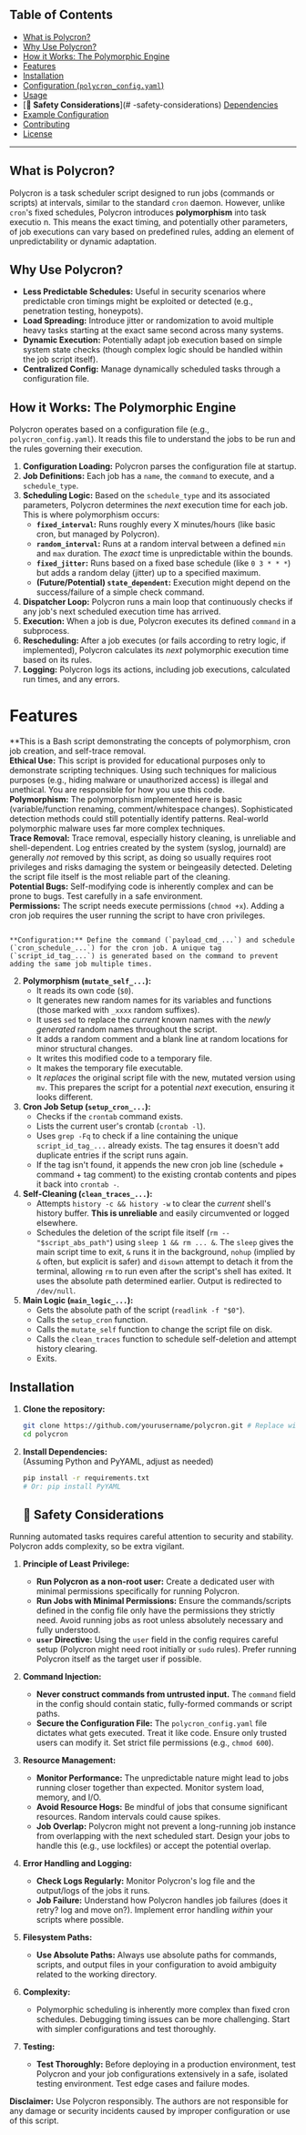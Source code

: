 ## Table of Contents                                                                                                                                                                                                                 
                                                                                                                                                                                                                                     
*   [What is Polycron?](#what-is-polycron)                                                                                                                                                                                           
*   [Why Use Polycron?](#why-use-polycron)                                                                                                                                                                                           
*   [How it Works: The Polymorphic Engine](#how-it-works-the-polymorphic-engine)                                                                                                                                                     
*   [Features](#features)                                                                                                                                                                                                            
*   [Installation](#installation)                                                                                                                                                                                                    
*   [Configuration (`polycron_config.yaml`)](#configuration-polycron_configyaml)                                                                                                                                                     
*   [Usage](#usage)                                                                                                                                                                                                                  
*   [**🚨 Safety Considerations**](#️ -safety-considerations)                                                                                                                                                                            [Dependencies](#dependencies)                                                                                                                                                                                                    
*   [Example Configuration](#example-configuration)                                                                                                                                                                                  
*   [Contributing](#contributing)                                                                                                                                                                                                    
*   [License](#license)                                                                                                                                                                                                              
                                                                                                                                                                                                                                     
---                                                                                                                                                                                                                                  
                                                                                                                                                                                                                                     
## What is Polycron?                                                                                                                                                                                                                 
                                                                                                                                                                                                                                     
Polycron is a task scheduler script designed to run jobs (commands or scripts) at intervals, similar to the standard `cron` daemon. However, unlike `cron`'s fixed schedules, Polycron introduces **polymorphism** into task executio
n. This means the exact timing, and potentially other parameters, of job executions can vary based on predefined rules, adding an element of unpredictability or dynamic adaptation.                                                 
                                                                                                                                                                                                                                     
## Why Use Polycron?                                                                                                                                                                                                                 
                                                                                                                                                                                                                                     
*   **Less Predictable Schedules:** Useful in security scenarios where predictable cron timings might be exploited or detected (e.g., penetration testing, honeypots).                                                               
*   **Load Spreading:** Introduce jitter or randomization to avoid multiple heavy tasks starting at the exact same second across many systems.                                                                                       
*   **Dynamic Execution:** Potentially adapt job execution based on simple system state checks (though complex logic should be handled within the job script itself).                                                                
*   **Centralized Config:** Manage dynamically scheduled tasks through a configuration file.                                                                                                                                         
                                                                                                                                                                                                                                     
## How it Works: The Polymorphic Engine                                                                                                                                                                                              
                                                                                                                                                                                                                                     
Polycron operates based on a configuration file (e.g., `polycron_config.yaml`). It reads this file to understand the jobs to be run and the rules governing their execution.                                                         
                                                                                                                                                                                                                                     
1.  **Configuration Loading:** Polycron parses the configuration file at startup.                                                                                                                                                    
2.  **Job Definitions:** Each job has a `name`, the `command` to execute, and a `schedule_type`.                                                                                                                                     
3.  **Scheduling Logic:** Based on the `schedule_type` and its associated parameters, Polycron determines the *next* execution time for each job. This is where polymorphism occurs:                                                 
    *   **`fixed_interval`:** Runs roughly every X minutes/hours (like basic cron, but managed by Polycron).                                                                                                                         
    *   **`random_interval`:** Runs at a random interval between a defined `min` and `max` duration. The *exact* time is unpredictable within the bounds.                                                                            
    *   **`fixed_jitter`:** Runs based on a fixed base schedule (like `0 3 * * *`) but adds a random delay (jitter) up to a specified maximum.                                                                                       
    *   **(Future/Potential) `state_dependent`:** Execution might depend on the success/failure of a simple check command.                                                                                                           
4.  **Dispatcher Loop:** Polycron runs a main loop that continuously checks if any job's next scheduled execution time has arrived.                                                                                                  
5.  **Execution:** When a job is due, Polycron executes its defined `command` in a subprocess.                                               
6.  **Rescheduling:** After a job executes (or fails according to retry logic, if implemented), Polycron calculates its *next* polymorphic execution time based on its rules.
7.  **Logging:** Polycron logs its actions, including job executions, calculated run times, and any errors.

 # Features                                                                                                                                                   

**This is a Bash script demonstrating the concepts of polymorphism, cron job creation, and self-trace removal.  
**Ethical Use:** This script is provided for educational purposes only to demonstrate scripting techniques. Using such techniques for malicious purposes (e.g., hiding malware or unauthorized access) is illegal and unethical. You are responsible for how you use this code.       
**Polymorphism:** The polymorphism implemented here is basic (variable/function renaming, comment/whitespace changes). Sophisticated detection methods could still potentially identify patterns. Real-world polymorphic malware uses far more complex techniques.                    
**Trace Removal:** Trace removal, especially history cleaning, is unreliable and shell-dependent. Log entries created by the system (syslog, journald) are generally *not* removed by this script, as doing so usually requires root privileges and risks damaging the system or beingeasily detected. Deleting the script file itself is the most reliable part of the cleaning.                                                 
**Potential Bugs:** Self-modifying code is inherently complex and can be prone to bugs. Test carefully in a safe environment.            
**Permissions:** The script needs execute permissions (`chmod +x`). Adding a cron job requires the user running the script to have cron privileges. 
                                                                      
                                                                                                                                                              **Configuration:** Define the command (`payload_cmd_...`) and schedule (`cron_schedule_...`) for the cron job. A unique tag (`script_id_tag_...`) is generated based on the command to prevent adding the same job multiple times.                                                                                                                                                                                                                                     
2.  **Polymorphism (`mutate_self_...`):**                                                                         
    *   It reads its own code (`$0`).                                                                             
    *   It generates new random names for its variables and functions (those marked with `_xxxx` random suffixes).                                                                                                                   
    *   It uses `sed` to replace the *current* known names with the *newly generated* random names throughout the script.                                                                                                            
    *   It adds a random comment and a blank line at random locations for minor structural changes.                                                                                                                                  
    *   It writes this modified code to a temporary file.                                                         
    *   It makes the temporary file executable.                                                                   
    *   It *replaces* the original script file with the new, mutated version using `mv`. This prepares the script for a potential *next* execution, ensuring it looks different.                                                     
3.  **Cron Job Setup (`setup_cron_...`):**                                                                        
    *   Checks if the `crontab` command exists.                                                                   
    *   Lists the current user's crontab (`crontab -l`).                                                          
    *   Uses `grep -Fq` to check if a line containing the unique `script_id_tag_...` already exists. The tag ensures it doesn't add duplicate entries if the script runs again.                                                      
    *   If the tag isn't found, it appends the new cron job line (schedule + command + tag comment) to the existing crontab contents and pipes it back into `crontab -`.                                                             
4.  **Self-Cleaning (`clean_traces_...`):**                                                                       
    *   Attempts `history -c && history -w` to clear the *current* shell's history buffer. **This is unreliable** and easily circumvented or logged elsewhere.                                                                       
    *   Schedules the deletion of the script file itself (`rm -- "$script_abs_path"`) using `sleep 1 && rm ... &`. The `sleep` gives the main script time to exit, `&` runs it in the background, `nohup` (implied by `&` often, but explicit is safer) and `disown` attempt to detach it from the terminal, allowing `rm` to run even after the script's shell has exited. It uses the absolute path determined earlier. Output is redirected to `/dev/null`.
5.  **Main Logic (`main_logic_...`):**                                                                            
    *   Gets the absolute path of the script (`readlink -f "$0"`).                                                
    *   Calls the `setup_cron` function.                                                                          
    *   Calls the `mutate_self` function to change the script file on disk.                                                                                                                                                          
    *   Calls the `clean_traces` function to schedule self-deletion and attempt history clearing.                                                                                                                                    
    *   Exits.                                                                                                                                                                                                                  
                                                                                                                                                                                                                                     
## Installation                                                                                                                                                                                                                      
                                                                                                                                                                                                                                     
1.  **Clone the repository:**                                                                                                                                                                                                        
    ```bash                                                                                                                                                                                                                          
    git clone https://github.com/yourusername/polycron.git # Replace with your repo URL                                                                                                                                              
    cd polycron                                                                                                                                                                                                                      
    ```                                                                                                                                                                                                                              
                                                                                                                                                                                                                                     
2.  **Install Dependencies:**                                                                                                                                                                                                        
    (Assuming Python and PyYAML, adjust as needed)                                                                                                                                                                                   
    ```bash                                                                                                                                                                                                                          
    pip install -r requirements.txt                                                                                                                                                                                                  
    # Or: pip install PyYAML                                                                                                                                                                                                         
    ```
    ## 🚨 Safety Considerations                              

Running automated tasks requires careful attention to security and stability. Polycron adds complexity, so be extra vigilant.                                                                                                        

1.  **Principle of Least Privilege:**                                                                             
    *   **Run Polycron as a non-root user:** Create a dedicated user with minimal permissions specifically for running Polycron.                                                                                                     
    *   **Run Jobs with Minimal Permissions:** Ensure the commands/scripts defined in the config file only have the permissions they strictly need. Avoid running jobs as root unless absolutely necessary and fully understood.
    *   **`user` Directive:** Using the `user` field in the config requires careful setup (Polycron might need root initially or `sudo` rules). Prefer running Polycron itself as the target user if possible.

2.  **Command Injection:**                               
    *   **Never construct commands from untrusted input.** The `command` field in the config should contain static, fully-formed commands or script paths.                                                                           
    *   **Secure the Configuration File:** The `polycron_config.yaml` file dictates what gets executed. Treat it like code. Ensure only trusted users can modify it. Set strict file permissions (e.g., `chmod 600`).

3.  **Resource Management:**                             
    *   **Monitor Performance:** The unpredictable nature might lead to jobs running closer together than expected. Monitor system load, memory, and I/O.                                                                            
    *   **Avoid Resource Hogs:** Be mindful of jobs that consume significant resources. Random intervals could cause spikes.                                                                                                         
    *   **Job Overlap:** Polycron might not prevent a long-running job instance from overlapping with the next scheduled start. Design your jobs to handle this (e.g., use lockfiles) or accept the potential overlap.

4.  **Error Handling and Logging:**                                                                               
    *   **Check Logs Regularly:** Monitor Polycron's log file and the output/logs of the jobs it runs.                                                                                                                               
    *   **Job Failure:** Understand how Polycron handles job failures (does it retry? log and move on?). Implement error handling *within* your scripts where possible.                                                              

5.  **Filesystem Paths:**                                
    *   **Use Absolute Paths:** Always use absolute paths for commands, scripts, and output files in your configuration to avoid ambiguity related to the working directory.                                                         

6.  **Complexity:**                                      
    *   Polymorphic scheduling is inherently more complex than fixed cron schedules. Debugging timing issues can be more challenging. Start with simpler configurations and test thoroughly.

7.  **Testing:**                                         
    *   **Test Thoroughly:** Before deploying in a production environment, test Polycron and your job configurations extensively in a safe, isolated testing environment. Test edge cases and failure modes.

**Disclaimer:** Use Polycron responsibly. The authors are not responsible for any damage or security incidents caused by improper configuration or use of this script.                                                                                                                           
